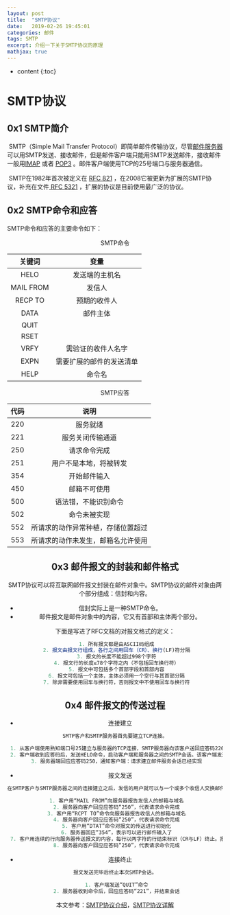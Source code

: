 ```yaml
---
layout: post
title:  "SMTP协议"
date:   2019-02-26 19:45:01
categories: 邮件
tags: SMTP 
excerpt: 介绍一下关于SMTP协议的原理
mathjax: true
---
```

* content
{:toc}

# SMTP协议

## 0x1 SMTP简介

​	SMTP（Simple Mail Transfer Protocol）即简单邮件传输协议，尽管[邮件服务器](https://www.baidu.com/s?wd=%E9%82%AE%E4%BB%B6%E6%9C%8D%E5%8A%A1%E5%99%A8&tn=24004469_oem_dg&rsv_dl=gh_pl_sl_csd)可以用SMTP发送、接收邮件，但是邮件客户端只能用SMTP发送邮件，接收邮件一般用[IMAP](https://en.wikipedia.org/wiki/Internet_Message_Access_Protocol) 或者 [POP3](https://en.wikipedia.org/wiki/Post_Office_Protocol) 。邮件客户端使用TCP的25号端口与服务器通信。

​	SMTP在1982年首次被定义在 [ RFC 821](https://tools.ietf.org/html/rfc821) ，在2008它被更新为扩展的SMTP协议，补充在文件[ RFC 5321](https://tools.ietf.org/html/rfc5321) ，扩展的协议是目前使用最广泛的协议。



## 0x2 SMTP命令和应答

SMTP命令和应答的主要命令如下：

<center>SMTP命令<center>

|  关键词   |           变量           |
| :-------: | :----------------------: |
|   HELO    |      发送端的主机名      |
| MAIL FROM |          发信人          |
|  RECP TO  |       预期的收件人       |
|   DATA    |         邮件主体         |
|   QUIT    |                          |
|   RSET    |                          |
|   VRFY    |    需验证的收件人名字    |
|   EXPN    | 需要扩展的邮件的发送清单 |
|   HELP    |          命令名          |

<center>SMTP应答<center>

| 代码 |                说明                |
| :--: | :--------------------------------: |
| 220  |              服务就绪              |
| 221  |          服务关闭传输通道          |
| 250  |            请求命令完成            |
| 251  |       用户不是本地，将被转发       |
| 354  |            开始邮件输入            |
| 450  |            邮箱不可使用            |
| 500  |        语法错，不能识别命令        |
| 502  |            命令未被实现            |
| 552  | 所请求的动作异常种植，存储位置超过 |
| 553  | 所请求的动作未发生，邮箱名允许使用 |



## 0x3 邮件报文的封装和邮件格式

SMTP协议可以将互联网邮件报文封装在邮件对象中。SMTP协议的邮件对象由两个部分组成：信封和内容。

- 信封实际上是一种SMTP命令。
- 邮件报文是邮件对象中的内容，它又有首部和主体两个部分。 

下面是写进了RFC文档的对报文格式的定义：

```js
 1. 所有报文都是由ASCII码组成
 2. 报文由报文行组成，各行之间用回车（CR）、换行(LF)符分隔
 3. 报文的长度不能超过998个字符
 4. 报文行的长度≤78个字符之内（不包括回车换行符）
 5. 报文中可包括多个首部字段和首部内容
 6. 报文可包括一个主体，主体必须用一个空行与其首部分隔
 7. 除非需要使用回车与换行符，否则报文中不使用回车与换行符
```



## 0x4 邮件报文的传送过程

- 连接建立

```js
SMTP客户和SMTP服务器首先要建立TCP连接。

 1. 从客户端使用熟知端口号25建立与服务器的TCP连接，SMTP服务器向该客户送回应答码220，并且还为客户端提供了服务器的域名
 2. 客户端收到应答码后，发送HELO命令，启动客户端和服务器之间的SMTP会话。该客户端发送的HELO用来向服务器提供客户端的标识信息
 3. 服务器端回应应答码250，通知客户端：请求建立邮件服务会话已经实现
```

- 报文发送

```js
在SMTP客户与SMTP服务器之间的连接建立之后，发信的用户就可以与一个或多个收信人交换邮件报文了。

 1. 客户用“MAIL FROM”向服务器报告发信人的邮箱与域名
 2. 服务器向客户回应应答码“250”，代表请求命令完成
 3. 客户用“RCPT TO”命令向服务器报告收信人的邮箱与域名
 4. 服务器向客户回应应答码“250”，代表请求命令完成
 5. 客户用“DTAT”命令对报文的传送进行初始化
 6. 服务器回应“354”，表示可以进行邮件输入了
 7. 客户用连续的行向服务器传送报文的内容，每行以两字符的行结束标识（CR与LF）终止。报文以只有一个“.”的行结束
 8. 服务器向客户回应应答码“250”，代表请求命令完成
```

- 连接终止

```js
报文发送完毕后终止本次SMTP会话。

 1. 客户端发送“QUIT”命令
 2. 服务器收到命令后，回应应答码“221”，并结束会话
```



本文参考：[SMTP协议介绍](https://blog.csdn.net/qq_35644234/article/details/68961603)，[SMTP协议详解](https://blog.csdn.net/sinat_36219858/article/details/71069515)